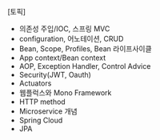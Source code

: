 [토픽]
 * 의존성 주입/IOC, 스프링 MVC
 * configuration, 어노테이션, CRUD 
 * Bean, Scope, Profiles, Bean 라이프사이클
 * App context/Bean context
 * AOP, Exception Handler, Control Advice
 * Security(JWT, Oauth)
 * Actuators
 * 웹플럭스와 Mono Framework
 * HTTP method
 * Microservice 개념
 * Spring Cloud
 * JPA